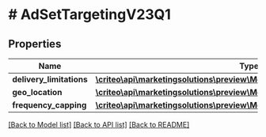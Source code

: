 # # AdSetTargetingV23Q1

## Properties

Name | Type | Description | Notes
------------ | ------------- | ------------- | -------------
**delivery_limitations** | [**\criteo\api\marketingsolutions\preview\Model\AdSetDeliveryLimitationsV23Q1**](AdSetDeliveryLimitationsV23Q1.md) |  | [optional]
**geo_location** | [**\criteo\api\marketingsolutions\preview\Model\AdSetGeoLocationV23Q1**](AdSetGeoLocationV23Q1.md) |  | [optional]
**frequency_capping** | [**\criteo\api\marketingsolutions\preview\Model\AdSetFrequencyCappingV23Q1**](AdSetFrequencyCappingV23Q1.md) |  | [optional]

[[Back to Model list]](../../README.md#models) [[Back to API list]](../../README.md#endpoints) [[Back to README]](../../README.md)
